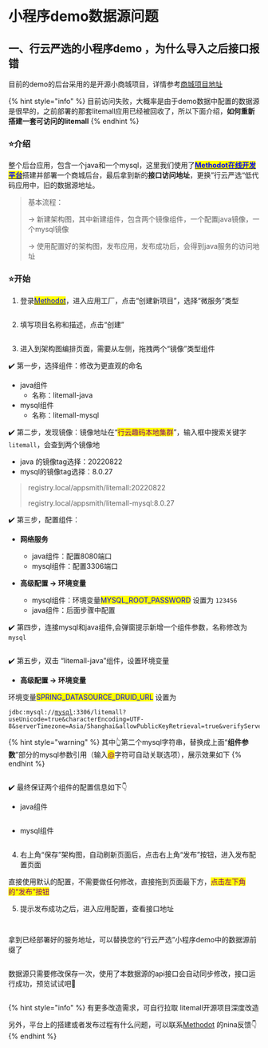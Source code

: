 # 小程序demo数据源问题

## 一、行云严选的小程序demo ，为什么导入之后接口报错

目前的demo的后台采用的是开源小商城项目，详情参考[商城项目地址](https://github.com/linlinjava/litemall)&#x20;

{% hint style="info" %}
目前访问失败，大概率是由于demo数据中配置的数据源是很早的，之前部署的那套litemall应用已经被回收了，所以下面介绍，**如何重新搭建一套可访问的litemall**
{% endhint %}

### ⭐介绍

整个后台应用，包含一个java和一个mysql，这里我们使用了[<mark style="color:blue;">**Methodot在线开发平台**</mark>](https://methodot.com/)搭建并部署一个商城后台，最后拿到新的**接口访问地址**，更换”行云严选“低代码应用中，旧的数据源地址。

> 基本流程：
>
> \-> 新建架构图，其中新建组件，包含两个镜像组件，一个配置java镜像，一个mysql镜像
>
> \-> 使用配置好的架构图，发布应用，发布成功后，会得到java服务的访问地址

### ⭐开始

1. 登录[<mark style="color:blue;">Methodot</mark>](https://methodot.com/)，进入应用工厂，点击“创建新项目”，选择“微服务”类型

<figure><img src="../.gitbook/assets/image (14) (1) (2).png" alt=""><figcaption></figcaption></figure>

2. 填写项目名称和描述，点击“创建”

<figure><img src="../.gitbook/assets/image (13) (3) (1).png" alt=""><figcaption></figcaption></figure>

3. 进入到架构图编排页面，需要从左侧，拖拽两个“镜像”类型组件

✔️ 第一步，选择组件：修改为更直观的命名

* java组件
  * 名称：litemall-java
* mysql组件
  * 名称：litemall-mysql

✔️ 第二步，发现镜像：镜像地址在“<mark style="color:purple;">行云趣码本地集群</mark>”，输入框中搜索关键字`litemall`，会查到两个镜像地

* java 的镜像tag选择：20220822
* mysql的镜像tag选择：8.0.27

> registry.local/appsmith/litemall:20220822
>
> registry.local/appsmith/litemall-mysql:8.0.27

✔️ 第三步，配置组件：

*   **网络服务**

    * java组件：配置8080端口
    * mysql组件：配置3306端口


* **高级配置 -> 环境变量**
  * mysql组件：环境变量<mark style="color:blue;">MYSQL\_ROOT\_PASSWORD</mark> 设置为 `123456`
  * java组件：后面步骤中配置

✔️ 第四步，连接mysql和java组件,会弹窗提示新增一个组件参数，名称修改为`mysql`

<figure><img src="../.gitbook/assets/image (3) (3) (1).png" alt=""><figcaption></figcaption></figure>

✔️ 第五步，双击 “litemall-java”组件，设置环境变量

* **高级配置 -> 环境变量**

环境变量<mark style="color:blue;">SPRING\_DATASOURCE\_DRUID\_URL</mark> 设置为

<pre class="language-bash" data-overflow="wrap"><code class="lang-bash">jdbc:mysql://<a data-footnote-ref href="#user-content-fn-1">mysql</a>:3306/litemall?useUnicode=true&#x26;characterEncoding=UTF-8&#x26;serverTimezone=Asia/Shanghai&#x26;allowPublicKeyRetrieval=true&#x26;verifyServerCertificate=false&#x26;useSSL=false
</code></pre>

{% hint style="warning" %}
其中👆第二个mysql字符串，替换成上面“**组件参数**”部分的mysql参数引用（输入<mark style="color:purple;">@</mark>字符可自动关联选项），展示效果如下
{% endhint %}

<figure><img src="../.gitbook/assets/image (9) (1) (2).png" alt=""><figcaption></figcaption></figure>

✔️ 最终保证两个组件的配置信息如下👇

* java组件

<figure><img src="../.gitbook/assets/image (11) (1) (2).png" alt=""><figcaption></figcaption></figure>

* mysql组件

<figure><img src="../.gitbook/assets/image (1) (4).png" alt=""><figcaption></figcaption></figure>



4. 右上角“保存”架构图，自动刷新页面后，点击右上角“发布”按钮，进入发布配置页面

直接使用默认的配置，不需要做任何修改，直接拖到页面最下方，<mark style="color:purple;">点击左下角的“发布”按钮</mark>

5. 提示发布成功之后，进入应用配置，查看接口地址

<figure><img src="../.gitbook/assets/image (5) (1) (1) (2).png" alt=""><figcaption></figcaption></figure>

<figure><img src="../.gitbook/assets/image (8) (2).png" alt=""><figcaption></figcaption></figure>

拿到已经部署好的服务地址，可以替换您的“行云严选”小程序demo中的数据源前缀了

<figure><img src="../.gitbook/assets/image (12) (2).png" alt=""><figcaption></figcaption></figure>

数据源只需要修改保存一次，使用了本数据源的api接口会自动同步修改，接口运行成功，预览试试吧👻

<figure><img src="../.gitbook/assets/image (2) (1) (2) (1) (1).png" alt=""><figcaption></figcaption></figure>

{% hint style="info" %}
有更多改造需求，可自行拉取 litemall开源项目深度改造

另外，平台上的搭建或者发布过程有什么问题，可以联系[Methodot](https://methodot.com/) 的nina反馈👇
{% endhint %}

<figure><img src="../.gitbook/assets/image (10) (1) (1).png" alt=""><figcaption></figcaption></figure>

[^1]: 这里需要替换成引用参数
